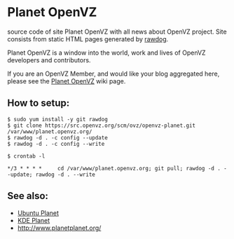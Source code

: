# Planet OpenVZ

source code of site Planet OpenVZ with all news about OpenVZ project.
Site consists from static HTML pages generated by
[rawdog](http://offog.org/code/rawdog/).

Planet OpenVZ is a window into the world, work and lives of OpenVZ developers
and contributors.

If you are an OpenVZ Member, and would like your blog aggregated here, please
see the [Planet OpenVZ](https://openvz.org/Planet_OpenVZ) wiki page.

## How to setup:

```
$ sudo yum install -y git rawdog
$ git clone https://src.openvz.org/scm/ovz/openvz-planet.git /var/www/planet.openvz.org/
$ rawdog -d . -c config --update
$ rawdog -d . -c config --write
```

```
$ crontab -l

*/3 * * * *     cd /var/www/planet.openvz.org; git pull; rawdog -d . --update; rawdog -d . --write
```

## See also:

* [Ubuntu Planet](http://planet.ubuntu.com/)
* [KDE Planet](https://planetkde.org/)
* http://www.planetplanet.org/
